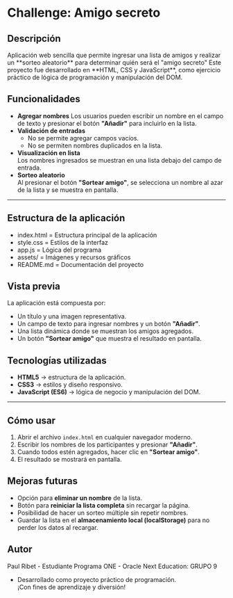 <h1>Challenge: Amigo secreto</h1>
<h2>Descripción</h2>
Aplicación web sencilla que permite ingresar una lista de amigos y realizar un **sorteo aleatorio** para determinar quién será el "amigo secreto"
Este proyecto fue desarrollado en **HTML, CSS y JavaScript**, como ejercicio práctico de lógica de programación y manipulación del DOM.
<h2>Funcionalidades</h2>

- **Agregar nombres**
  Los usuarios pueden escribir un nombre en el campo de texto y presionar el botón **"Añadir"** para incluirlo en la lista.
- **Validación de entradas**  
  - No se permite agregar campos vacíos.  
  - No se permiten nombres duplicados en la lista.  
- **Visualización en lista**  
  Los nombres ingresados se muestran en una lista debajo del campo de entrada.
- **Sorteo aleatorio**  
  Al presionar el botón **"Sortear amigo"**, se selecciona un nombre al azar de la lista y se muestra en pantalla.
---
<h2>Estructura de la aplicación</h2>
  
-  index.html = Estructura principal de la aplicación
-  style.css = Estilos de la interfaz
-  app.js = Lógica del programa
-  assets/ = Imágenes y recursos gráficos
-  README.md = Documentación del proyecto
  
<h2>Vista previa</h2>

La aplicación está compuesta por:
- Un título y una imagen representativa.  
- Un campo de texto para ingresar nombres y un botón **"Añadir"**.  
- Una lista dinámica donde se muestran los amigos agregados.  
- Un botón **"Sortear amigo"** que muestra el resultado en pantalla.

<h2> Tecnologías utilizadas</h2>

- **HTML5** → estructura de la aplicación.  
- **CSS3** → estilos y diseño responsivo.  
- **JavaScript (ES6)** → lógica de negocio y manipulación del DOM.  

---

<h2> Cómo usar</h2>

1. Abrir el archivo `index.html` en cualquier navegador moderno.  
2. Escribir los nombres de los participantes y presionar **"Añadir"**.  
3. Cuando todos estén agregados, hacer clic en **"Sortear amigo"**.  
4. El resultado se mostrará en pantalla.  

<h2> Mejoras futuras</h2> 

- Opción para **eliminar un nombre** de la lista.  
- Botón para **reiniciar la lista completa** sin recargar la página.  
- Posibilidad de hacer un sorteo múltiple sin repetir nombres.  
- Guardar la lista en el **almacenamiento local (localStorage)** para no perder los datos al recargar.


<h2>Autor</h2> 
Paul Ribet - Estudiante Programa ONE - Oracle Next Education: GRUPO 9

- Desarrollado como proyecto práctico de programación.  
¡Con fines de aprendizaje y diversión!
